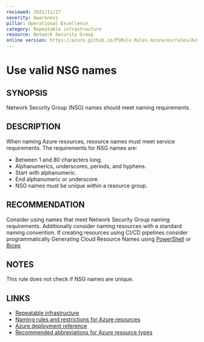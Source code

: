 ```yaml
---
reviewed: 2021/11/27
severity: Awareness
pillar: Operational Excellence
category: Repeatable infrastructure
resource: Network Security Group
online version: https://azure.github.io/PSRule.Rules.Azure/en/rules/Azure.NSG.Name/
---
```


# Use valid NSG names

## SYNOPSIS

Network Security Group (NSG) names should meet naming requirements.

## DESCRIPTION

When naming Azure resources, resource names must meet service requirements.
The requirements for NSG names are:

- Between 1 and 80 characters long.
- Alphanumerics, underscores, periods, and hyphens.
- Start with alphanumeric.
- End alphanumeric or underscore.
- NSG names must be unique within a resource group.

## RECOMMENDATION

Consider using names that meet Network Security Group naming requirements.
Additionally consider naming resources with a standard naming convention.
If creating resources using CI/CD pipelines consider programmatically Generating Cloud Resource Names using
[PowerShell](https://blog.tyang.org/2022/09/10/programmatically-generate-cloud-resource-names-part-1/) or
[Bicep](https://4bes.nl/2021/10/10/get-a-consistent-azure-naming-convention-with-bicep-modules/)

## NOTES

This rule does not check if NSG names are unique.

## LINKS

- [Repeatable infrastructure](https://learn.microsoft.com/azure/architecture/framework/devops/automation-infrastructure)
- [Naming rules and restrictions for Azure resources](https://learn.microsoft.com/azure/azure-resource-manager/management/resource-name-rules)
- [Azure deployment reference](https://learn.microsoft.com/azure/templates/microsoft.network/networksecuritygroups)
- [Recommended abbreviations for Azure resource types](https://learn.microsoft.com/azure/cloud-adoption-framework/ready/azure-best-practices/resource-abbreviations)

